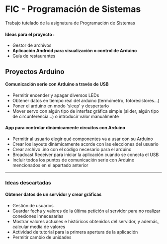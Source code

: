 # FIC - Programación de Sistemas
Trabajo tutelado de la asignatura de Programación de Sistemas

#### Ideas para el proyecto :
* Gestor de archivos
* **Aplicación Android para visualización o control de Arduino**
* Guía de restaurantes

## Proyectos Arduino

#### Comunicación serie con Arduino a través de USB
* Permitir encender y apagar diversos LEDs
* Obtener datos en tiempo real del arduino (termómetro, fotoresistores...)
* Poner el arduino en modo 'sleep' y despertarlo
* Mover servo con algún tipo de interfaz gráfica simple (slider, algún tipo de circunferencia...) o introducir valor manualmente

#### App para controlar dinámicamente circuitos con Arduino
* Permitir al usuario elegir qué componentes va a usar con su Arduino
* Crear los layouts dinámicamente acorde con las elecciones del usuario
* Crear archivo .ino con el código necesario para el arduino
* Broadcast Receiver para iniciar la aplicación cuando se conecta el USB
* Incluir todos los puntos de comunicación serie con Arduino mencionados en el apartado anterior

*****

### Ideas descartadas

#### Obtener datos de un servidor y crear gráficas
* Gestión de usuarios
* Guardar fecha y valores de la última petición al servidor para no realizar conexiones innecesarias
* Mostrar valores actuales e históricos obtenidos del servidor, y además, calcular media de valores
* Actividad de tutorial para la primera apertura de la aplicación
* Permitir cambio de unidades
